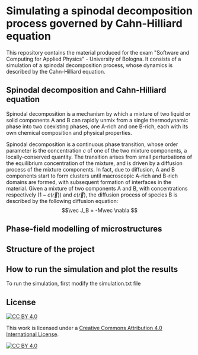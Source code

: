 # Simulating a spinodal decomposition process governed by Cahn-Hilliard equation

This repository contains the material produced for the exam "Software and Computing for Applied Physics" - University of Bologna. It consists of a simulation of a spinodal decomposition process, whose dynamics is described by the Cahn-Hilliard equation.

## Spinodal decomposition and Cahn-Hilliard equation

Spinodal decomposition is a mechanism by which a mixture of two liquid or solid components A and B can rapidly unmix from a single thermodynamic phase into two coexisting phases, one A-rich and one B-rich, each with its own chemical composition and physical properties.

Spinodal decomposition is a continuous phase transition, whose order parameter is the concentration $c$ of one of the two mixture components, a locally-conserved quantity. The transition arises from small perturbations of the equilibrium concentration of the mixture, and is driven by a diffusion process of the mixture components. In fact, due to diffusion, A and B components start to form clusters until macroscopic A-rich and B-rich domains are formed, with subsequent formation of interfaces in the material. 
Given a mixture of two components A and B, with concentrations respectively $(1-c(\vec r))$ and $c(\vec r)$, the diffusion process of species B is described by the following diffusion equation:
$$\vec J_B = -M\vec \nabla $$


## Phase-field modelling of microstructures

## Structure of the project

## How to run the simulation and plot the results

To run the simulation, first modify the simulation.txt file

## License

[![CC BY 4.0][cc-by-shield]][cc-by]

This work is licensed under a
[Creative Commons Attribution 4.0 International License][cc-by].

[![CC BY 4.0][cc-by-image]][cc-by]

[cc-by]: http://creativecommons.org/licenses/by/4.0/
[cc-by-image]: https://i.creativecommons.org/l/by/4.0/88x31.png
[cc-by-shield]: https://img.shields.io/badge/License-CC%20BY%204.0-lightgrey.svg
